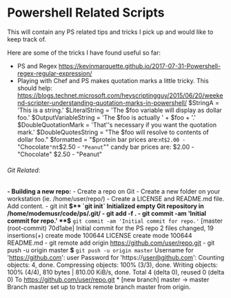 # Powershell Related Scripts

This will contain any PS related tips and tricks I pick up and would like to keep track of.

Here are some of the tricks I have found useful so far:
- PS and Regex
https://kevinmarquette.github.io/2017-07-31-Powershell-regex-regular-expression/
- Playing with Chef and PS makes quotation marks a little tricky. This should help:
https://blogs.technet.microsoft.com/heyscriptingguy/2015/06/20/weekend-scripter-understanding-quotation-marks-in-powershell/
$StringA = 'This is a string.'
$LiteralString = 'The $foo variable will display as dollar foo.'
$OutputVariableString = 'The $foo is actually ' + $foo + '.'
$DoubleQuotationMark = 'That''s necessary if you want the quotation mark.'
$DoubleQuotesString = "The $foo will resolve to contents of dollar foo."
$formatted = "$protein bar prices are:`n`t`$2.00 - `"Chocolate`"`n`t`$2.50 - `"Peanut`""
candy bar prices are:
$2.00 - "Chocolate"
$2.50 - "Peanut"

###### Git Related:
**- Building a new repo:**
    - Create a repo on Git
    - Create a new folder on your workstation (ie. /home/user/repo/)
    - Create a LICENSE and README.md file. Add content.
    - git init
        **$** `git init`
        Initialized empty Git repository in /home/modemusr/code/ps/.git/
    - git add -f .
    - git commit -am 'Initial commit for repo.'
        **$** `git commit -am 'Initial commit for repo.'`
        [master (root-commit) 70d1abe] Initial commit for the PS repo
        2 files changed, 19 insertions(+)
        create mode 100644 LICENSE
        create mode 100644 README.md
    - git remote add origin https://github.com/user/repo.git
    - git push -u origin master
        **$** `git push -u origin master`
        Username for 'https://github.com': user
        Password for 'https://user@github.com': <github access token>
        Counting objects: 4, done.
        Compressing objects: 100% (3/3), done.
        Writing objects: 100% (4/4), 810 bytes | 810.00 KiB/s, done.
        Total 4 (delta 0), reused 0 (delta 0)
        To https://github.com/user/repo.git
         * [new branch]      master -> master
        Branch master set up to track remote branch master from origin.
